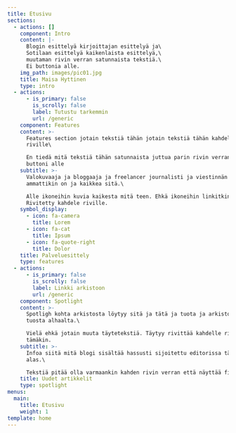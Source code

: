 ```yaml
---
title: Etusivu
sections:
  - actions: []
    component: Intro
    content: |-
      Blogin esittelyä kirjoittajan esittelyä ja\
      Sotilaan esittelyä kaikenlaista esittelyä,\
      muutaman rivin verran satunnaista tekstiä.\
      Ei buttonia alle.
    img_path: images/pic01.jpg
    title: Maisa Hyttinen
    type: intro
  - actions:
      - is_primary: false
        is_scrolly: false
        label: Tutustu tarkemmin
        url: /generic
    component: Features
    content: >-
      Features section jotain tekstiä tähän jotain tekstiä tähän kahdelle
      riville\

      En tiedä mitä tekstiä tähän satunnaista juttua parin rivin verran ja ehkä
      buttoni alle
    subtitle: >-
      Valokuvaaja ja bloggaaja ja freelancer journalisti ja viestinnän
      ammattikin on ja kaikkea sitä.\

      Alle ikoneihin kuvia kaikesta mitä teen. Ehkä ikoneihin linkitkin.
      Rivitetty kahdele riville.
    symbol_display:
      - icon: fa-camera
        title: Lorem
      - icon: fa-cat
        title: Ipsum
      - icon: fa-quote-right
        title: Dolor
    title: Palveluesittely
    type: features
  - actions:
      - is_primary: false
        is_scrolly: false
        label: Linkki arkistoon
        url: /generic
    component: Spotlight
    content: >-
      Spotligh kohta arkistosta löytyy sitä ja tätä ja tuota ja arkistoon pääsee
      tuosta alhaalta.\

      Vielä ehkä jotain muuta täytetekstiä. Täytyy rivittää kahdelle riville
      tämäkin.
    subtitle: >-
      Infoa siitä mitä blogi sisältää hassusti sijoitettu editorissa tänne
      alas.\

      Tekstiä pitää olla varmaankin kahden rivin verran että näyttää fiksulta.
    title: Uudet artikkelit
    type: spotlight
menus:
  main:
    title: Etusivu
    weight: 1
template: home
---
```


